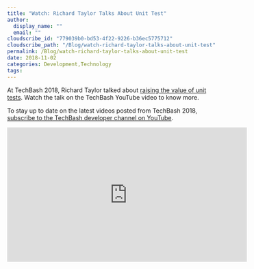 ```yaml
---
title: "Watch: Richard Taylor Talks About Unit Test"
author: 
  display_name: ""
  email: ""
cloudscribe_id: "779039b0-bd53-4f22-9226-b36ec5775712"
cloudscribe_path: "/Blog/watch-richard-taylor-talks-about-unit-test"
permalink: /Blog/watch-richard-taylor-talks-about-unit-test
date: 2018-11-02
categories: Development,Technology
tags: 
---
```


At TechBash 2018, Richard Taylor talked about [raising the value of unit tests](https://jasong.us/2EWGGkV). Watch the talk on the TechBash YouTube video to know more.

To stay up to date on the latest videos posted from TechBash 2018, [subscribe to the TechBash developer channel on YouTube](https://jasong.us/tbyt).

<iframe width="560" height="315" src="https://www.youtube.com/embed/55JFnQSLEtc" frameborder="0" allowfullscreen="" allow="accelerometer; autoplay; encrypted-media; gyroscope; picture-in-picture"></iframe>
